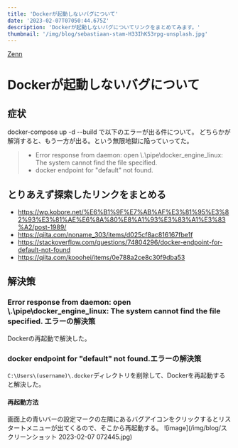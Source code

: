 ```yaml
---
title: 'Dockerが起動しないバグについて'
date: '2023-02-07T07050:44.675Z'
description: 'Dockerが起動しないバグについてリンクをまとめてみます。'
thumbnail: '/img/blog/sebastiaan-stam-H33IhK53rpg-unsplash.jpg'
---
```

[Zenn](https://zenn.dev/keisuke114)
# Dockerが起動しないバグについて

## 症状
docker-compose up -d --build で以下のエラーが出る件について。
どちらかが解消すると、もう一方が出る。という無限地獄に陥っていってた。

>- Error response from daemon: open \\.\pipe\docker_engine_linux: The system cannot find the file specified.
>- docker endpoint for "default" not found.


## とりあえず探索したリンクをまとめる
- https://wp.kobore.net/%E6%B1%9F%E7%AB%AF%E3%81%95%E3%82%93%E3%81%AE%E6%8A%80%E8%A1%93%E3%83%A1%E3%83%A2/post-1989/
- https://qiita.com/noname_303/items/d025cf8ac816167fbe1f
- https://stackoverflow.com/questions/74804296/docker-endpoint-for-default-not-found
- https://qiita.com/kooohei/items/0e788a2ce8c30f9dba53

## 解決策

### Error response from daemon: open \\.\pipe\docker_engine_linux: The system cannot find the file specified. エラーの解決策
Dockerの再起動で解決した。

### docker endpoint for "default" not found.エラーの解決策
`C:\Users\(username)\.docker`ディレクトリを削除して、Dockerを再起動すると解決した。

#### 再起動方法
画面上の青いバーの設定マークの左隣にあるバグアイコンをクリックするとリスタートメニューが出てくるので、そこから再起動する。
![image](/img/blog/スクリーンショット 2023-02-07 072445.jpg)